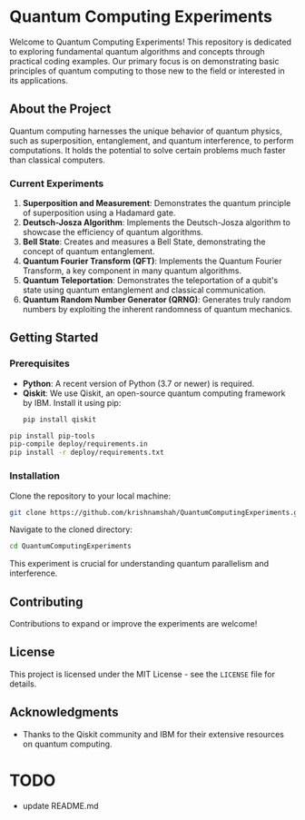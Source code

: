 

# Quantum Computing Experiments

Welcome to Quantum Computing Experiments! This repository is dedicated to exploring fundamental quantum algorithms and concepts through practical coding examples. Our primary focus is on demonstrating basic principles of quantum computing to those new to the field or interested in its applications.

## About the Project

Quantum computing harnesses the unique behavior of quantum physics, such as superposition, entanglement, and quantum interference, to perform computations. It holds the potential to solve certain problems much faster than classical computers.

### Current Experiments

1. **Superposition and Measurement**: Demonstrates the quantum principle of superposition using a Hadamard gate.
2. **Deutsch-Josza Algorithm**: Implements the Deutsch-Josza algorithm to showcase the efficiency of quantum algorithms.
3. **Bell State**: Creates and measures a Bell State, demonstrating the concept of quantum entanglement.
4. **Quantum Fourier Transform (QFT)**: Implements the Quantum Fourier Transform, a key component in many quantum algorithms.
5. **Quantum Teleportation**: Demonstrates the teleportation of a qubit's state using quantum entanglement and classical communication.
6. **Quantum Random Number Generator (QRNG)**: Generates truly random numbers by exploiting the inherent randomness of quantum mechanics.


## Getting Started

### Prerequisites

- **Python**: A recent version of Python (3.7 or newer) is required.
- **Qiskit**: We use Qiskit, an open-source quantum computing framework by IBM. Install it using pip:
  ```bash
  pip install qiskit
  ```

```bash
pip install pip-tools
pip-compile deploy/requirements.in
pip install -r deploy/requirements.txt
```  

### Installation

Clone the repository to your local machine:

```bash
git clone https://github.com/krishnamshah/QuantumComputingExperiments.git
```

Navigate to the cloned directory:

```bash
cd QuantumComputingExperiments
```

This experiment is crucial for understanding quantum parallelism and interference.

## Contributing

Contributions to expand or improve the experiments are welcome! 

## License

This project is licensed under the MIT License - see the `LICENSE` file for details.

## Acknowledgments

- Thanks to the Qiskit community and IBM for their extensive resources on quantum computing.


# TODO
- update README.md